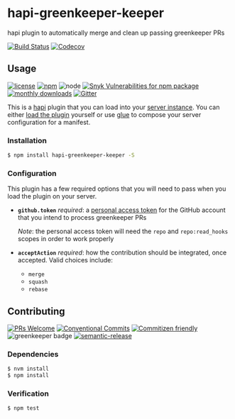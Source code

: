 # hapi-greenkeeper-keeper

hapi plugin to automatically merge and clean up passing greenkeeper PRs

<!-- status badges -->
[![Build Status](https://img.shields.io/travis/com/greenkeeper-keeper/hapi-greenkeeper-keeper.svg?style=flat&branch=master)](https://travis-ci.com/greenkeeper-keeper/hapi-greenkeeper-keeper)
[![Codecov](https://img.shields.io/codecov/c/github/greenkeeper-keeper/hapi-greenkeeper-keeper.svg?style=flat)](https://codecov.io/github/greenkeeper-keeper/hapi-greenkeeper-keeper)

## Usage

<!-- consumer badges -->
[![license](https://img.shields.io/github/license/greenkeeper-keeper/hapi-greenkeeper-keeper.svg?style=flat)](LICENSE)
[![npm](https://img.shields.io/npm/v/hapi-greenkeeper-keeper.svg?style=flat)](https://www.npmjs.com/package/hapi-greenkeeper-keeper)
![node][node-badge]
[![Snyk Vulnerabilities for npm package][snyk-badge]][snyk-link]
[![monthly downloads](https://img.shields.io/npm/dm/hapi-greenkeeper-keeper.svg?style=flat)](https://www.npmjs.com/package/hapi-greenkeeper-keeper)
[![Gitter](https://img.shields.io/gitter/room/greenkeeper-keeper/Lobby.svg?style=flat)](https://gitter.im/greenkeeper-keeper/Lobby)

This is a [hapi](https://hapijs.com/) plugin that you can load into your
[server instance](https://github.com/greenkeeper-keeper/meta#setting-up-your-own-instance).
You can either [load the plugin](https://hapijs.com/tutorials/plugins#loading-a-plugin)
yourself or use [glue](https://github.com/hapijs/glue) to compose your server
configuration for a manifest.

### Installation

```bash
$ npm install hapi-greenkeeper-keeper -S
```

### Configuration

This plugin has a few required options that you will need to pass when you load
the plugin on your server.

* __`github.token`__ _required_: a [personal access token](https://help.github.com/articles/creating-an-access-token-for-command-line-use/)
  for the GitHub account that you intend to process greenkeeper PRs

  _Note_: the personal access token will need the `repo` and `repo:read_hooks`
  scopes in order to work properly
* __`acceptAction`__ _required_: how the contribution
  should be integrated, once accepted. Valid choices include:
  * `merge`
  * `squash`
  * `rebase`

## Contributing

<!-- contribution badges -->
[![PRs Welcome][PRs-badge]][PRs-link]
[![Conventional Commits](https://img.shields.io/badge/Conventional%20Commits-1.0.0-yellow.svg?style=flat)](https://conventionalcommits.org)
[![Commitizen friendly](https://img.shields.io/badge/commitizen-friendly-brightgreen.svg?style=flat)](http://commitizen.github.io/cz-cli/)
![greenkeeper badge](https://badges.greenkeeper.io/greenkeeper-keeper/hapi-greenkeeper-keeper.svg)
[![semantic-release](https://img.shields.io/badge/%20%20%F0%9F%93%A6%F0%9F%9A%80-semantic--release-e10079.svg?style=flat)](https://github.com/semantic-release/semantic-release)

### Dependencies

```sh
$ nvm install
$ npm install
```

### Verification

```sh
$ npm test
```

[PRs-link]: http://makeapullrequest.com
[PRs-badge]: https://img.shields.io/badge/PRs-welcome-brightgreen.svg
[node-badge]: https://img.shields.io/node/v/@travi/javascript-scaffolder.svg

[snyk-badge]: https://img.shields.io/snyk/vulnerabilities/npm/hapi-greenkeeper-keeper

[snyk-link]: https://snyk.io/test/npm/hapi-greenkeeper-keeper
